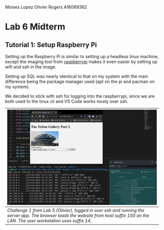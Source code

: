 Moises Lopez 
Olivier Rogers A16069362


# Lab 6 Midterm

## Tutorial 1: Setup Raspberry Pi

Setting up the Raspberry Pi is similar to setting up a headless linux machine, except the imaging tool from [raspberrypi](https://www.raspberrypi.com/software/) makes it even easier by setting up wifi and ssh in the image.   

Setting up SQL was nearly identical to that on my system with the main difference being the package manager used (apt on the pi and pacman on my system).  

We decided to stick with ssh for logging into the raspberrypi, since we are both used to the linux cli and VS Code works nicely over ssh.  

| ![Olivier Lab 5 Challenge](images/T1_Oli.png) |
|:--- |
| *Challenge 1 from Lab 5 (Olivier), logged in over ssh and running the server app. The browser loads the website from host suffix 100 on the LAN. The user workstation uses suffix 14.* |

